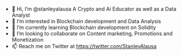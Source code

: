 - 👋 Hi, I’m @stanleyalausa A Crypto and Ai Educator as well as a Data Analyst 
- 👀 I’m interested in Blockchain development and Data Analysis
- 🌱 I’m currently learning Blockchain development on Solidity
- 💞️ I’m looking to collaborate on Content marketing, Promotions and   Monetization
- 📫 Reach me on Twitter at https://twitter.com/StanleyAlausa
